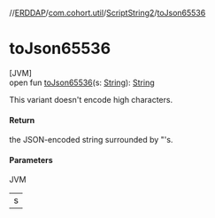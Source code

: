 //[ERDDAP](../../../index.md)/[com.cohort.util](../index.md)/[ScriptString2](index.md)/[toJson65536](to-json65536.md)

# toJson65536

[JVM]\
open fun [toJson65536](to-json65536.md)(s: [String](https://docs.oracle.com/en/java/javase/21/docs/api/java.base/java/lang/String.html)): [String](https://docs.oracle.com/en/java/javase/21/docs/api/java.base/java/lang/String.html)

This variant doesn't encode high characters.

#### Return

the JSON-encoded string surrounded by &quot;'s.

#### Parameters

JVM

| |
|---|
| s |